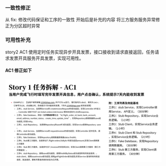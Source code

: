 ### 一致性修正
从 fix: 修改代码保证和工序的一致性 开始后是补充的内容
将三方服务服务异常修正为分区超时异常

### 可用性补充
story2 AC1 使用定时任务实现异步开具发票，接口接收到请求直接返回，任务请求发票开具服务开具发票，实现可用性。

#### AC1 修正如下

![img.png](img.png)
